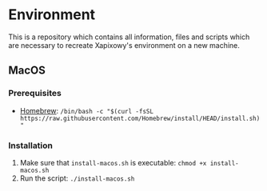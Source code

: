# Environment

This is a repository which contains all information, files and scripts which are necessary to recreate Xapixowy's environment on a new machine.

## MacOS

### Prerequisites

-   [Homebrew](https://brew.sh/): `/bin/bash -c "$(curl -fsSL https://raw.githubusercontent.com/Homebrew/install/HEAD/install.sh)"`

### Installation

1. Make sure that `install-macos.sh` is executable: `chmod +x install-macos.sh`
2. Run the script: `./install-macos.sh`
